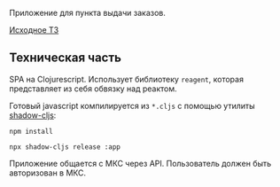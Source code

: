 Приложение для пункта выдачи заказов.

[Исходное ТЗ](https://docs.google.com/document/d/1xqsWxsj-Jce0fKbazC7S0uiY6Ze4zFkCx6r9sNfzpes/edit)

## Техническая часть 

SPA на Clojurescript. Использует библиотеку `reagent`, которая представляет из себя обвязку над реактом.

Готовый javascript компилируется из `*.cljs` с помощью утилиты [shadow-cljs](https://shadow-cljs.github.io/docs/UsersGuide.html#_standalone_via_code_npm_code): 

    npm install

    npx shadow-cljs release :app
    

Приложение общается с МКС через API. Пользователь должен быть авторизован в МКС.

